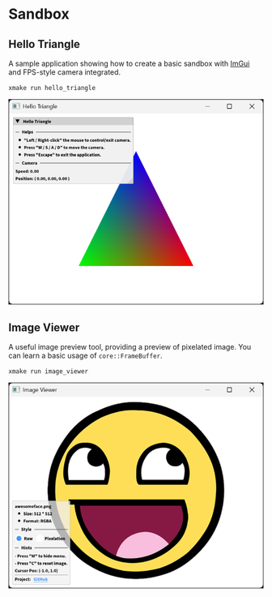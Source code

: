 # Sandbox

## Hello Triangle

A sample application showing how to create a basic
sandbox with [ImGui](https://github.com/ocornut/imgui)
and FPS-style camera integrated.

```bash
xmake run hello_triangle
```

![hello_triangle](../showcase/hello_triangle.png)

## Image Viewer
A useful image preview tool, providing a preview of
pixelated image. You can learn a basic usage of
`core::FrameBuffer`.

```bash
xmake run image_viewer
```

![image_viewer](../showcase/image_viewer.png)
